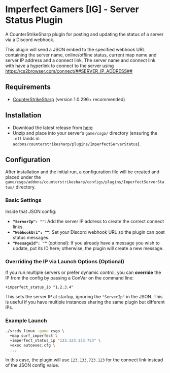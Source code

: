 # Imperfect Gamers [IG] - Server Status Plugin

A CounterStrikeSharp plugin for posting and updating the status of a server via a Discord webhook.

This plugin will send a JSON embed to the specified webhook URL containing the server name, online/offline status, current map name and server IP address and a connect link. The server name and connect link with have a hyperlink to connect to the server using https://cs2browser.com/connect/##SERVER_IP_ADDRESS##

## Requirements
- [CounterStrikeSharp](https://github.com/roflmuffin/CounterStrikeSharp) (version 1.0.296+ recommended)

## Installation
- Download the latest release from [here](https://github.com/imperfectandcompany/Imperfect-ServerStatus/releases)
- Unzip and place into your server’s `game/csgo/` directory (ensuring the `.dll` lands in `addons/counterstrikesharp/plugins/ImperfectServerStatus`).

## Configuration
After installation and the initial run, a configuration file will be created and placed under the `game/csgo/addons/counterstrikesharp/configs/plugins/ImperfectServerStatus/` directory.

### Basic Settings
Inside that JSON config:
- **`"ServerIp": ""`**: Add the server IP address to create the correct connect links.
- **`"WebhookUri": ""`**: Set your Discord webhook URL so the plugin can post status messages.
- **`"MessageId": ""`** (optional): If you already have a message you wish to update, put its ID here; otherwise, the plugin will create a new message.

### Overriding the IP via Launch Options (Optional)
If you run multiple servers or prefer dynamic control, you can **override** the IP from the config by passing a ConVar on the command line:

`+imperfect_status_ip "1.2.3.4"`

This sets the server IP at startup, ignoring the `"ServerIp"` in the JSON. This is useful if you have multiple instances sharing the same plugin but different IPs.

### Example Launch
```bash
./srcds_linux -game csgo \
  +map surf_imperfect \
  +imperfect_status_ip "123.123.133.723" \
  +exec autoexec.cfg \
  ...
  ```
In this case, the plugin will use `123.133.723.123` for the connect link instead of the JSON config value.




